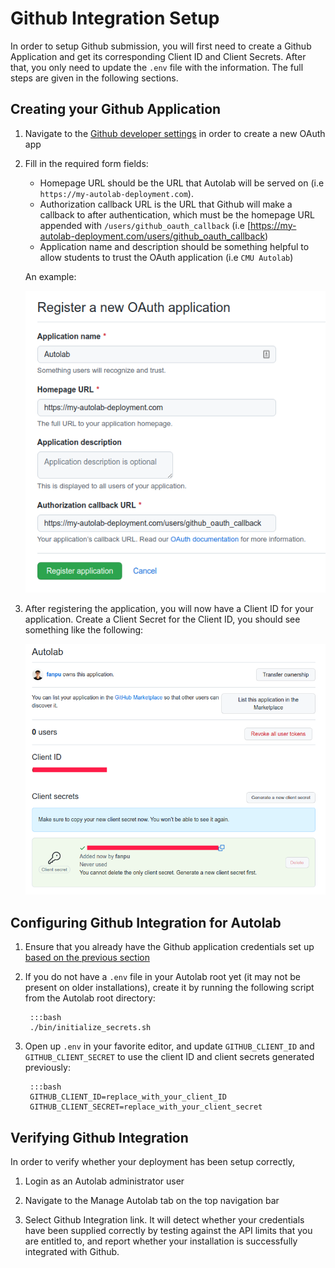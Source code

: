 # Github Integration Setup

In order to setup Github submission, you will first need to create a Github Application and get its corresponding Client ID and Client Secrets. After that, you only need to update the `.env` file with the information. The full steps are given in the following sections.

## Creating your Github Application

1. Navigate to the [Github developer settings](https://github.com/settings/developers) in order to create a new OAuth app

2. Fill in the required form fields:
    - Homepage URL should be the URL that Autolab will be served on (i.e `https://my-autolab-deployment.com`). 
    - Authorization callback URL is the URL that Github will make a callback to after authentication, which must be the homepage URL appended with `/users/github_oauth_callback` (i.e [https://my-autolab-deployment.com/users/github_oauth_callback)
    - Application name and description should be something helpful to allow students to trust the OAuth application (i.e `CMU Autolab`)

    An example:

    ![Github OAuth Setup](/images/github_oauth_setup.png)

3. After registering the application, you will now have a Client ID for your application. Create a Client Secret for the Client ID, you should see something like the following:

    ![Github OAuth Secrets](/images/github_oauth_secrets.png)


## Configuring Github Integration for Autolab
1. Ensure that you already have the Github application credentials set up [based on the previous section](#creating-your-github-application)

2. If you do not have a `.env` file in your Autolab root yet (it may not be present on older installations), create it by running the following script from the Autolab root directory:

        :::bash
    	./bin/initialize_secrets.sh

3. Open up `.env` in your favorite editor, and update `GITHUB_CLIENT_ID` and `GITHUB_CLIENT_SECRET` to use the client ID and client secrets generated previously:

        :::bash
        GITHUB_CLIENT_ID=replace_with_your_client_ID
        GITHUB_CLIENT_SECRET=replace_with_your_client_secret

## Verifying Github Integration
In order to verify whether your deployment has been setup correctly,

1. Login as an Autolab administrator user

2. Navigate to the Manage Autolab tab on the top navigation bar

3. Select Github Integration link. It will detect whether your credentials have been supplied correctly by testing against the API limits that you are entitled to, and report whether your installation is successfully integrated with Github.